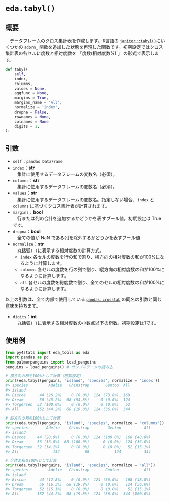 # `eda.tabyl()`

## 概要

　データフレームのクロス集計表を作成します。R言語の [`janitor::tabyl()`](https://sfirke.github.io/janitor/reference/tabyl.html)にいくつかの `adorn_` 関数を追加した状態を再現した関数です。初期設定ではクロス集計表の各セルに度数と相対度数を 「度数(相対度数%)`」 の形式で表示します。

```python
def tabyl(
    self, 
    index, 
    columns, 
    values = None,
    aggfunc = None,
    margins = True, 
    margins_name = 'All', 
    normalize = 'index', 
    dropna = False,
    rownames = None, 
    colnames = None
    digits = 1,
):
```

## 引数

- `self`：`pandas DataFrame`
- `index`：**str**</br>
　集計に使用するデータフレームの変数名（必須）。
- `columns`：**str**</br>
　集計に使用するデータフレームの変数名（必須）。
- `values`：**str**</br>
　集計に使用するデータフレームの変数名。指定しない場合、`index` と `columns` に基づくクロス集計表が計算されます。
- `margins`：**bool**</br>
　行または列の合計を追加するかどうかを表すブール値。初期設定は True です。
- `dropna`：**bool**</br>
　全ての値が NaN である列を除外するかどうかを表すブール値
- `normalize`：**str**</br>
　丸括弧`( )`に表示する相対度数の計算方式。
    - `index` 各セルの度数を行の和で割り、横方向の相対度数の和が100%になるように計算します。
    - `columns` 各セルの度数を行の列で割り、縦方向の相対度数の和が100%になるように計算します。
    - `all` 各セルの度数を総度数で割り、全てのセルの相対度数の和が100%になるように計算します。

以上の引数は、全て内部で使用している [`pandas.crosstab`](https://pandas.pydata.org/pandas-docs/stable/reference/api/pandas.Series.str.contains.html#pandas.Series.str.contains) の同名の引数と同じ意味を持ちます。

- `digits`：**int**</br>
　丸括弧`( )`に表示する相対度数の小数点以下の桁数。初期設定は1です。

## 使用例

```python
from py4stats import eda_tools as eda
import pandas as pd
from palmerpenguins import load_penguins
penguins = load_penguins() # サンプルデータの読み込

# 横方向の和を100%として計算（初期設定）
print(eda.tabyl(penguins, 'island', 'species', normalize = 'index'))
#> species         Adelie   Chinstrap       Gentoo  All
#> island                                              
#> Biscoe      44 (26.2%)    0 (0.0%)  124 (73.8%)  168
#> Dream       56 (45.2%)  68 (54.8%)     0 (0.0%)  124
#> Torgersen  52 (100.0%)    0 (0.0%)     0 (0.0%)   52
#> All        152 (44.2%)  68 (19.8%)  124 (36.0%)  344

# 縦方向の和を100%として計算
print(eda.tabyl(penguins, 'island', 'species', normalize = 'columns'))
#> species        Adelie    Chinstrap        Gentoo          All
#> island                                                       
#> Biscoe     44 (28.9%)     0 (0.0%)  124 (100.0%)  168 (48.8%)
#> Dream      56 (36.8%)  68 (100.0%)      0 (0.0%)  124 (36.0%)
#> Torgersen  52 (34.2%)     0 (0.0%)      0 (0.0%)   52 (15.1%)
#> All               152           68           124          344

# 全体の和を100%として計算
print(eda.tabyl(penguins, 'island', 'species', normalize = 'all'))
#> species         Adelie   Chinstrap       Gentoo           All
#> island                                                       
#> Biscoe      44 (12.8%)    0 (0.0%)  124 (36.0%)   168 (48.8%)
#> Dream       56 (16.3%)  68 (19.8%)     0 (0.0%)   124 (36.0%)
#> Torgersen   52 (15.1%)    0 (0.0%)     0 (0.0%)    52 (15.1%)
#> All        152 (44.2%)  68 (19.8%)  124 (36.0%)  344 (100.0%)
```
